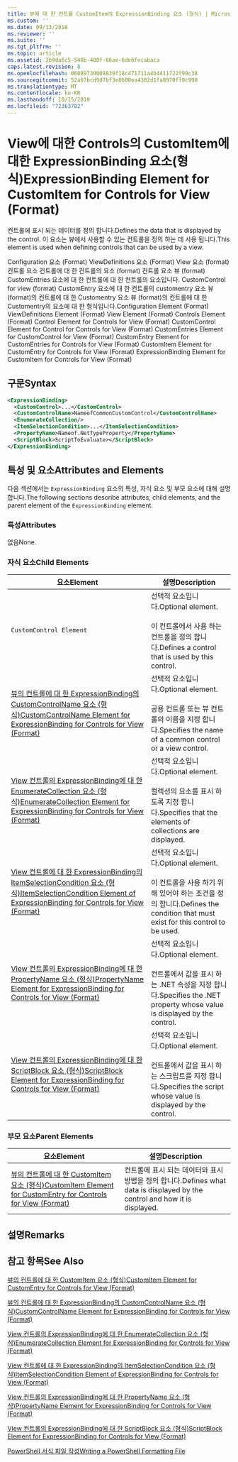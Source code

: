 ```yaml
---
title: 뷰에 대 한 컨트롤 CustomItem의 ExpressionBinding 요소 (형식) | Microsoft Docs
ms.custom: ''
ms.date: 09/13/2016
ms.reviewer: ''
ms.suite: ''
ms.tgt_pltfrm: ''
ms.topic: article
ms.assetid: 2b9da6c5-548b-480f-86ae-6de6fecabaca
caps.latest.revision: 8
ms.openlocfilehash: 06089730008839f18c471711a4b4411722f99c38
ms.sourcegitcommit: 52a67bcd9d7bf3e8600ea4302d1fa8970ff9c998
ms.translationtype: MT
ms.contentlocale: ko-KR
ms.lasthandoff: 10/15/2019
ms.locfileid: "72363782"
---
```

# <a name="expressionbinding-element-for-customitem-for-controls-for-view-format"></a><span data-ttu-id="3a9fb-102">View에 대한 Controls의 CustomItem에 대한 ExpressionBinding 요소(형식)</span><span class="sxs-lookup"><span data-stu-id="3a9fb-102">ExpressionBinding Element for CustomItem for Controls for View (Format)</span></span>

<span data-ttu-id="3a9fb-103">컨트롤에 표시 되는 데이터를 정의 합니다.</span><span class="sxs-lookup"><span data-stu-id="3a9fb-103">Defines the data that is displayed by the control.</span></span> <span data-ttu-id="3a9fb-104">이 요소는 뷰에서 사용할 수 있는 컨트롤을 정의 하는 데 사용 됩니다.</span><span class="sxs-lookup"><span data-stu-id="3a9fb-104">This element is used when defining controls that can be used by a view.</span></span>

<span data-ttu-id="3a9fb-105">Configuration 요소 (Format) ViewDefinitions 요소 (Format) View 요소 (format) 컨트롤 요소 컨트롤에 대 한 컨트롤의 요소 (format) 컨트롤 요소 뷰 (format) CustomEntries 요소에 대 한 컨트롤에 대 한 컨트롤의 요소입니다. CustomControl for view (format) CustomEntry 요소에 대 한 컨트롤의 customentry 요소 뷰 (format)의 컨트롤에 대 한 Customentry 요소 뷰 (format)의 컨트롤에 대 한 Customentry의 요소에 대 한 형식입니다.</span><span class="sxs-lookup"><span data-stu-id="3a9fb-105">Configuration Element (Format) ViewDefinitions Element (Format) View Element (Format) Controls Element (Format) Control Element for Controls for View (Format) CustomControl Element for Control for Controls for View (Format) CustomEntries Element for CustomControl for View (Format) CustomEntry Element for CustomEntries for Controls for View (Format) CustomItem Element for CustomEntry for Controls for View (Format) ExpressionBinding Element for CustomItem for Controls for View (Format)</span></span>

## <a name="syntax"></a><span data-ttu-id="3a9fb-106">구문</span><span class="sxs-lookup"><span data-stu-id="3a9fb-106">Syntax</span></span>

```xml
<ExpressionBinding>
  <CustomControl>...</CustomControl>
  <CustomControlName>NameofCommonCustomControl</CustomControlName>
  <EnumerateCollection/>
  <ItemSelectionCondition>...</ItemSelectionCondition>
  <PropertyName>Nameof.NetTypeProperty</PropertyName>
  <ScriptBlock>ScriptToEvaluate></ScriptBlock>
</ExpressionBinding>
```

## <a name="attributes-and-elements"></a><span data-ttu-id="3a9fb-107">특성 및 요소</span><span class="sxs-lookup"><span data-stu-id="3a9fb-107">Attributes and Elements</span></span>

<span data-ttu-id="3a9fb-108">다음 섹션에서는 `ExpressionBinding` 요소의 특성, 자식 요소 및 부모 요소에 대해 설명 합니다.</span><span class="sxs-lookup"><span data-stu-id="3a9fb-108">The following sections describe attributes, child elements, and the parent element of the `ExpressionBinding` element.</span></span>

### <a name="attributes"></a><span data-ttu-id="3a9fb-109">특성</span><span class="sxs-lookup"><span data-stu-id="3a9fb-109">Attributes</span></span>

<span data-ttu-id="3a9fb-110">없음</span><span class="sxs-lookup"><span data-stu-id="3a9fb-110">None.</span></span>

### <a name="child-elements"></a><span data-ttu-id="3a9fb-111">자식 요소</span><span class="sxs-lookup"><span data-stu-id="3a9fb-111">Child Elements</span></span>

|<span data-ttu-id="3a9fb-112">요소</span><span class="sxs-lookup"><span data-stu-id="3a9fb-112">Element</span></span>|<span data-ttu-id="3a9fb-113">설명</span><span class="sxs-lookup"><span data-stu-id="3a9fb-113">Description</span></span>|
|-------------|-----------------|
|`CustomControl Element`|<span data-ttu-id="3a9fb-114">선택적 요소입니다.</span><span class="sxs-lookup"><span data-stu-id="3a9fb-114">Optional element.</span></span><br /><br /> <span data-ttu-id="3a9fb-115">이 컨트롤에서 사용 하는 컨트롤을 정의 합니다.</span><span class="sxs-lookup"><span data-stu-id="3a9fb-115">Defines a control that is used by this control.</span></span>|
|[<span data-ttu-id="3a9fb-116">뷰의 컨트롤에 대 한 ExpressionBinding의 CustomControlName 요소 (형식)</span><span class="sxs-lookup"><span data-stu-id="3a9fb-116">CustomControlName Element for ExpressionBinding for Controls for View (Format)</span></span>](./customcontrolname-element-for-expressionbinding-for-controls-for-view-format.md)|<span data-ttu-id="3a9fb-117">선택적 요소입니다.</span><span class="sxs-lookup"><span data-stu-id="3a9fb-117">Optional element.</span></span><br /><br /> <span data-ttu-id="3a9fb-118">공용 컨트롤 또는 뷰 컨트롤의 이름을 지정 합니다.</span><span class="sxs-lookup"><span data-stu-id="3a9fb-118">Specifies the name of a common control or a view control.</span></span>|
|[<span data-ttu-id="3a9fb-119">View 컨트롤의 ExpressionBinding에 대 한 EnumerateCollection 요소 (형식)</span><span class="sxs-lookup"><span data-stu-id="3a9fb-119">EnumerateCollection Element for ExpressionBinding for Controls for View (Format)</span></span>](./enumeratecollection-element-for-expressionbinding-for-controls-for-view-format.md)|<span data-ttu-id="3a9fb-120">선택적 요소입니다.</span><span class="sxs-lookup"><span data-stu-id="3a9fb-120">Optional element.</span></span><br /><br /> <span data-ttu-id="3a9fb-121">컬렉션의 요소를 표시 하도록 지정 합니다.</span><span class="sxs-lookup"><span data-stu-id="3a9fb-121">Specifies that the elements of collections are displayed.</span></span>|
|[<span data-ttu-id="3a9fb-122">View 컨트롤에 대 한 ExpressionBinding의 ItemSelectionCondition 요소 (형식)</span><span class="sxs-lookup"><span data-stu-id="3a9fb-122">ItemSelectionCondition Element of ExpressionBinding for Controls for View (Format)</span></span>](./itemselectioncondition-element-for-expressionbinding-for-controls-for-view-format.md)|<span data-ttu-id="3a9fb-123">선택적 요소입니다.</span><span class="sxs-lookup"><span data-stu-id="3a9fb-123">Optional element.</span></span><br /><br /> <span data-ttu-id="3a9fb-124">이 컨트롤을 사용 하기 위해 있어야 하는 조건을 정의 합니다.</span><span class="sxs-lookup"><span data-stu-id="3a9fb-124">Defines the condition that must exist for this control to be used.</span></span>|
|[<span data-ttu-id="3a9fb-125">View 컨트롤의 ExpressionBinding에 대 한 PropertyName 요소 (형식)</span><span class="sxs-lookup"><span data-stu-id="3a9fb-125">PropertyName Element for ExpressionBinding for Controls for View (Format)</span></span>](./propertyname-element-for-expressionbinding-for-controls-for-view-format.md)|<span data-ttu-id="3a9fb-126">선택적 요소입니다.</span><span class="sxs-lookup"><span data-stu-id="3a9fb-126">Optional element.</span></span><br /><br /> <span data-ttu-id="3a9fb-127">컨트롤에서 값을 표시 하는 .NET 속성을 지정 합니다.</span><span class="sxs-lookup"><span data-stu-id="3a9fb-127">Specifies the .NET property whose value is displayed by the control.</span></span>|
|[<span data-ttu-id="3a9fb-128">View 컨트롤의 ExpressionBinding에 대 한 ScriptBlock 요소 (형식)</span><span class="sxs-lookup"><span data-stu-id="3a9fb-128">ScriptBlock Element for ExpressionBinding for Controls for View (Format)</span></span>](./scriptblock-element-for-expressionbinding-for-controls-for-view-format.md)|<span data-ttu-id="3a9fb-129">선택적 요소입니다.</span><span class="sxs-lookup"><span data-stu-id="3a9fb-129">Optional element.</span></span><br /><br /> <span data-ttu-id="3a9fb-130">컨트롤에서 값을 표시 하는 스크립트를 지정 합니다.</span><span class="sxs-lookup"><span data-stu-id="3a9fb-130">Specifies the script whose value is displayed by the control.</span></span>|

### <a name="parent-elements"></a><span data-ttu-id="3a9fb-131">부모 요소</span><span class="sxs-lookup"><span data-stu-id="3a9fb-131">Parent Elements</span></span>

|<span data-ttu-id="3a9fb-132">요소</span><span class="sxs-lookup"><span data-stu-id="3a9fb-132">Element</span></span>|<span data-ttu-id="3a9fb-133">설명</span><span class="sxs-lookup"><span data-stu-id="3a9fb-133">Description</span></span>|
|-------------|-----------------|
|[<span data-ttu-id="3a9fb-134">뷰의 컨트롤에 대 한 CustomItem 요소 (형식)</span><span class="sxs-lookup"><span data-stu-id="3a9fb-134">CustomItem Element for CustomEntry for Controls for View (Format)</span></span>](./customitem-element-for-customentry-for-controls-for-view-format.md)|<span data-ttu-id="3a9fb-135">컨트롤에 표시 되는 데이터와 표시 방법을 정의 합니다.</span><span class="sxs-lookup"><span data-stu-id="3a9fb-135">Defines what data is displayed by the control and how it is displayed.</span></span>|

## <a name="remarks"></a><span data-ttu-id="3a9fb-136">설명</span><span class="sxs-lookup"><span data-stu-id="3a9fb-136">Remarks</span></span>

## <a name="see-also"></a><span data-ttu-id="3a9fb-137">참고 항목</span><span class="sxs-lookup"><span data-stu-id="3a9fb-137">See Also</span></span>

[<span data-ttu-id="3a9fb-138">뷰의 컨트롤에 대 한 CustomItem 요소 (형식)</span><span class="sxs-lookup"><span data-stu-id="3a9fb-138">CustomItem Element for CustomEntry for Controls for View (Format)</span></span>](./customitem-element-for-customentry-for-controls-for-view-format.md)

[<span data-ttu-id="3a9fb-139">뷰의 컨트롤에 대 한 ExpressionBinding의 CustomControlName 요소 (형식)</span><span class="sxs-lookup"><span data-stu-id="3a9fb-139">CustomControlName Element for ExpressionBinding for Controls for View (Format)</span></span>](./customcontrolname-element-for-expressionbinding-for-controls-for-view-format.md)

[<span data-ttu-id="3a9fb-140">View 컨트롤의 ExpressionBinding에 대 한 EnumerateCollection 요소 (형식)</span><span class="sxs-lookup"><span data-stu-id="3a9fb-140">EnumerateCollection Element for ExpressionBinding for Controls for View (Format)</span></span>](./enumeratecollection-element-for-expressionbinding-for-controls-for-view-format.md)

[<span data-ttu-id="3a9fb-141">View 컨트롤에 대 한 ExpressionBinding의 ItemSelectionCondition 요소 (형식)</span><span class="sxs-lookup"><span data-stu-id="3a9fb-141">ItemSelectionCondition Element of ExpressionBinding for Controls for View (Format)</span></span>](./itemselectioncondition-element-for-expressionbinding-for-controls-for-view-format.md)

[<span data-ttu-id="3a9fb-142">View 컨트롤의 ExpressionBinding에 대 한 PropertyName 요소 (형식)</span><span class="sxs-lookup"><span data-stu-id="3a9fb-142">PropertyName Element for ExpressionBinding for Controls for View (Format)</span></span>](./propertyname-element-for-expressionbinding-for-controls-for-view-format.md)

[<span data-ttu-id="3a9fb-143">View 컨트롤의 ExpressionBinding에 대 한 ScriptBlock 요소 (형식)</span><span class="sxs-lookup"><span data-stu-id="3a9fb-143">ScriptBlock Element for ExpressionBinding for Controls for View (Format)</span></span>](./scriptblock-element-for-expressionbinding-for-controls-for-view-format.md)

[<span data-ttu-id="3a9fb-144">PowerShell 서식 파일 작성</span><span class="sxs-lookup"><span data-stu-id="3a9fb-144">Writing a PowerShell Formatting File</span></span>](./writing-a-powershell-formatting-file.md)
